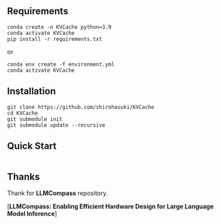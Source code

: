 
## Requirements



```
conda create -n KVCache python=3.9
conda activate KVCache
pip install -r requirements.txt
```
or
```
conda env create -f environment.yml
conda activate KVCache
```

## Installation

```
git clone https://github.com/shirohasuki/KVCache
cd KVCache
git submodule init
git submodule update --recursive
```

## Quick Start
```

```


## Thanks

Thank for **LLMCompass**  repository.

[**LLMCompass: Enabling Efficient Hardware Design for Large Language Model Inference**]
